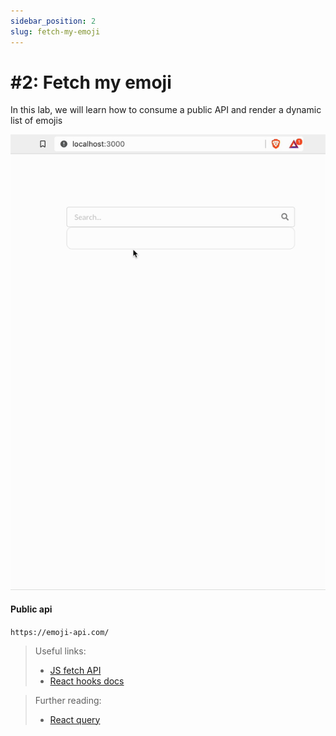 ```yaml
---
sidebar_position: 2
slug: fetch-my-emoji
---
```


# #2: Fetch my emoji

In this lab, we will learn how to consume a public API and render a dynamic list of emojis

![](assets/dynamic-demo.gif)

#### Public api

`https://emoji-api.com/`

> Useful links:
>
> - [JS fetch API](https://developer.mozilla.org/en-US/docs/Web/API/Fetch_API/Using_Fetch)
> - [React hooks docs](https://react.dev/reference/react)

> Further reading:
>
> - [React query](https://tanstack.com/query/latest/)
